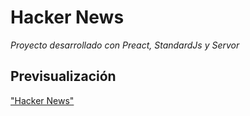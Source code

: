 # Hacker News
*Proyecto desarrollado con Preact, StandardJs y Servor*

## Previsualización
["Hacker News"](https://ik.imagekit.io/demoxd/hacker-news_THC2gIFlS.png?tr=w-1080,h-566,fo-auto "Hacker News")